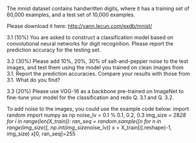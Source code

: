 The mnist dataset contains handwritten digits, where it has a training set of 60,000 examples, and a test set of 10,000 examples.

Please download it here: http://yann.lecun.com/exdb/mnist/

3.1 (10%) You are asked to construct a classification model based on convolutional 
neural networks for digit recognition. Please report the prediction accuracy for the 
testing set.

3.2 (30%) Please add 10%, 20%, 30% of salt-and-pepper noise to the test images, and
test them using the model you trained on clean images from 3.1. Report the 
prediction accuracies. Compare your results with those from 3.1. What do you find?

3.3 (20%) Please use VGG-16 as a backbone pre-trained on ImageNet to fine-tune your 
model for the classification and redo Q. 3.1 and Q. 3.2. 

To add noise to the images, you could use the example code below:
import random
import numpy as np
noise_lv = 0.1 % 0.1, 0.2, 0.3 
img_size = 28*28
for i in range(len(X_train)):
 ran_seq = random.sample([n for n in range(img_size)], np.int(img_size*noise_lv))
 x = X_train[i].reshape(-1, img_size)
 x[0, ran_seq]=255